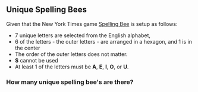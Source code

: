 ## Unique Spelling Bees
Given that the New York Times game [Spelling Bee](https://www.nytimes.com/puzzles/spelling-bee) is setup as follows:
* $7$ unique letters are selected from the English alphabet,
* $6$ of the letters - the outer letters - are arranged in a hexagon, and $1$ is in the center
* The order of the outer letters does not matter.
* **S** cannot be used
* At least $1$ of the letters must be **A**, **E**, **I**, **O**, or **U**.
### How many unique spelling bee's are there?
